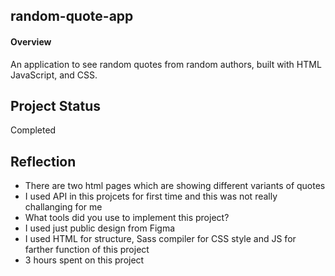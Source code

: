 ## random-quote-app

#### Overview

An application to see random quotes from random authors, built with HTML JavaScript, and CSS.

## Project Status
Completed

## Reflection

  - There are two html pages which are showing different variants of quotes
  - I used API in this projcets for first time and this was not really challanging for me
  - What tools did you use to implement this project?
  - I used just public design from Figma
  - I used HTML for structure, Sass compiler for CSS style and JS for farther function of this project
  - 3 hours spent on this project


